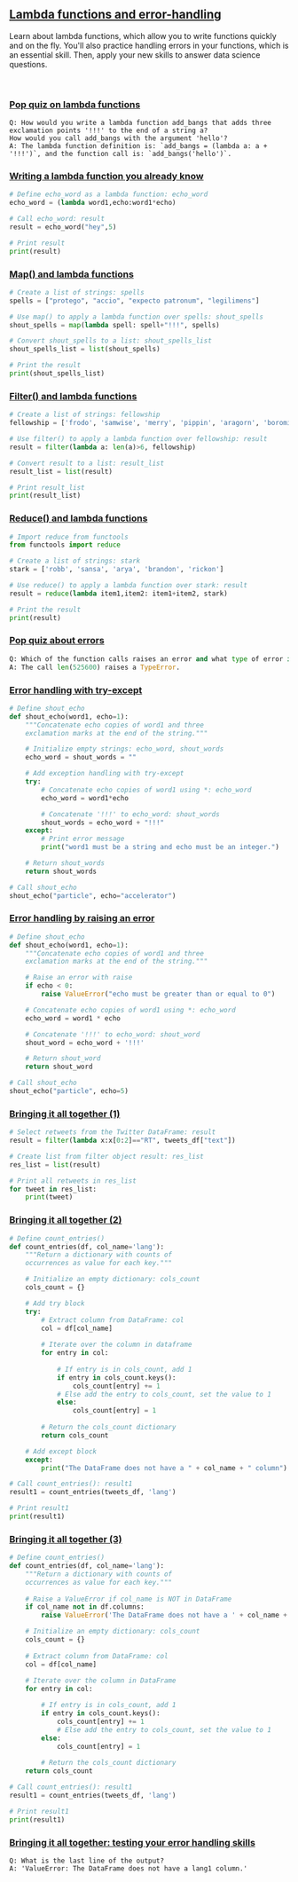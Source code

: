 ## [Lambda functions and error-handling](https://campus.datacamp.com/courses/python-data-science-toolbox-part-1/lambda-functions-and-error-handling)

Learn about lambda functions, which allow you to write functions quickly and on the fly. You'll also practice handling errors in your functions, which is an essential skill. Then, apply your new skills to answer data science questions.

<br>

### [Pop quiz on lambda functions](https://campus.datacamp.com/courses/python-data-science-toolbox-part-1/lambda-functions-and-error-handling?ex=2)

```
Q: How would you write a lambda function add_bangs that adds three exclamation points '!!!' to the end of a string a?
How would you call add_bangs with the argument 'hello'?
A: The lambda function definition is: `add_bangs = (lambda a: a + '!!!')`, and the function call is: `add_bangs('hello')`.
```

### [Writing a lambda function you already know](https://campus.datacamp.com/courses/python-data-science-toolbox-part-1/lambda-functions-and-error-handling?ex=3)

```Python
# Define echo_word as a lambda function: echo_word
echo_word = (lambda word1,echo:word1*echo)

# Call echo_word: result
result = echo_word("hey",5)

# Print result
print(result)
```

### [Map() and lambda functions](https://campus.datacamp.com/courses/python-data-science-toolbox-part-1/lambda-functions-and-error-handling?ex=4)

```Python
# Create a list of strings: spells
spells = ["protego", "accio", "expecto patronum", "legilimens"]

# Use map() to apply a lambda function over spells: shout_spells
shout_spells = map(lambda spell: spell+"!!!", spells)

# Convert shout_spells to a list: shout_spells_list
shout_spells_list = list(shout_spells)

# Print the result
print(shout_spells_list)
```

### [Filter() and lambda functions](https://campus.datacamp.com/courses/python-data-science-toolbox-part-1/lambda-functions-and-error-handling?ex=5)

```Python
# Create a list of strings: fellowship
fellowship = ['frodo', 'samwise', 'merry', 'pippin', 'aragorn', 'boromir', 'legolas', 'gimli', 'gandalf']

# Use filter() to apply a lambda function over fellowship: result
result = filter(lambda a: len(a)>6, fellowship)

# Convert result to a list: result_list
result_list = list(result)

# Print result_list
print(result_list)
```

### [Reduce() and lambda functions](https://campus.datacamp.com/courses/python-data-science-toolbox-part-1/lambda-functions-and-error-handling?ex=6)

```Python
# Import reduce from functools
from functools import reduce

# Create a list of strings: stark
stark = ['robb', 'sansa', 'arya', 'brandon', 'rickon']

# Use reduce() to apply a lambda function over stark: result
result = reduce(lambda item1,item2: item1+item2, stark)

# Print the result
print(result)
```

### [Pop quiz about errors](https://campus.datacamp.com/courses/python-data-science-toolbox-part-1/lambda-functions-and-error-handling?ex=8)

```Python
Q: Which of the function calls raises an error and what type of error is raised?
A: The call len(525600) raises a TypeError.
```

### [Error handling with try-except](https://campus.datacamp.com/courses/python-data-science-toolbox-part-1/lambda-functions-and-error-handling?ex=9)

```Python
# Define shout_echo
def shout_echo(word1, echo=1):
    """Concatenate echo copies of word1 and three
    exclamation marks at the end of the string."""

    # Initialize empty strings: echo_word, shout_words
    echo_word = shout_words = ""

    # Add exception handling with try-except
    try:
        # Concatenate echo copies of word1 using *: echo_word
        echo_word = word1*echo

        # Concatenate '!!!' to echo_word: shout_words
        shout_words = echo_word + "!!!"
    except:
        # Print error message
        print("word1 must be a string and echo must be an integer.")

    # Return shout_words
    return shout_words

# Call shout_echo
shout_echo("particle", echo="accelerator")
```

### [Error handling by raising an error](https://campus.datacamp.com/courses/python-data-science-toolbox-part-1/lambda-functions-and-error-handling?ex=10)

```Python
# Define shout_echo
def shout_echo(word1, echo=1):
    """Concatenate echo copies of word1 and three
    exclamation marks at the end of the string."""

    # Raise an error with raise
    if echo < 0:
        raise ValueError("echo must be greater than or equal to 0")

    # Concatenate echo copies of word1 using *: echo_word
    echo_word = word1 * echo

    # Concatenate '!!!' to echo_word: shout_word
    shout_word = echo_word + '!!!'

    # Return shout_word
    return shout_word

# Call shout_echo
shout_echo("particle", echo=5)
```

### [Bringing it all together (1)](https://campus.datacamp.com/courses/python-data-science-toolbox-part-1/lambda-functions-and-error-handling?ex=12)

```Python
# Select retweets from the Twitter DataFrame: result
result = filter(lambda x:x[0:2]=="RT", tweets_df["text"])

# Create list from filter object result: res_list
res_list = list(result)

# Print all retweets in res_list
for tweet in res_list:
    print(tweet)
```

### [Bringing it all together (2)](https://campus.datacamp.com/courses/python-data-science-toolbox-part-1/lambda-functions-and-error-handling?ex=13)

```Python
# Define count_entries()
def count_entries(df, col_name='lang'):
    """Return a dictionary with counts of
    occurrences as value for each key."""

    # Initialize an empty dictionary: cols_count
    cols_count = {}

    # Add try block
    try:
        # Extract column from DataFrame: col
        col = df[col_name]
        
        # Iterate over the column in dataframe
        for entry in col:
    
            # If entry is in cols_count, add 1
            if entry in cols_count.keys():
                cols_count[entry] += 1
            # Else add the entry to cols_count, set the value to 1
            else:
                cols_count[entry] = 1
    
        # Return the cols_count dictionary
        return cols_count

    # Add except block
    except:
        print("The DataFrame does not have a " + col_name + " column")

# Call count_entries(): result1
result1 = count_entries(tweets_df, 'lang')

# Print result1
print(result1)
```

### [Bringing it all together (3)](https://campus.datacamp.com/courses/python-data-science-toolbox-part-1/lambda-functions-and-error-handling?ex=14)

```Python
# Define count_entries()
def count_entries(df, col_name='lang'):
    """Return a dictionary with counts of
    occurrences as value for each key."""
    
    # Raise a ValueError if col_name is NOT in DataFrame
    if col_name not in df.columns:
        raise ValueError('The DataFrame does not have a ' + col_name + ' column.')

    # Initialize an empty dictionary: cols_count
    cols_count = {}
    
    # Extract column from DataFrame: col
    col = df[col_name]
    
    # Iterate over the column in DataFrame
    for entry in col:

        # If entry is in cols_count, add 1
        if entry in cols_count.keys():
            cols_count[entry] += 1
            # Else add the entry to cols_count, set the value to 1
        else:
            cols_count[entry] = 1
        
        # Return the cols_count dictionary
    return cols_count

# Call count_entries(): result1
result1 = count_entries(tweets_df, 'lang')

# Print result1
print(result1)
```

### [Bringing it all together: testing your error handling skills](https://campus.datacamp.com/courses/python-data-science-toolbox-part-1/lambda-functions-and-error-handling?ex=15)

```
Q: What is the last line of the output?
A: 'ValueError: The DataFrame does not have a lang1 column.'
```